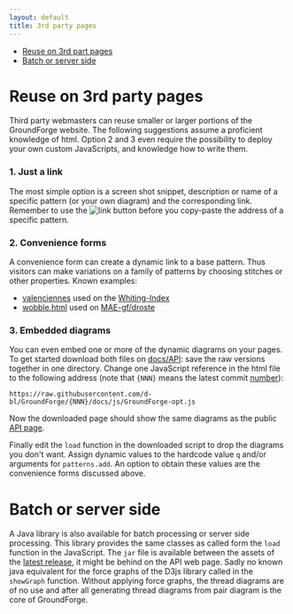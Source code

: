 ```yaml
---
layout: default
title: 3rd party pages
---
```


* [Reuse on 3rd part pages](#reuse-on-3rd-part-pages)
* [Batch or server side](#Batch-or-server-side)

Reuse on 3rd party pages
========================

Third party webmasters can reuse smaller or larger portions of the GroundForge website.
The following suggestions assume a proficient knowledge of html.
Option 2 and 3 even require the possibility to deploy your own custom JavaScripts,
and knowledge how to write them.

### 1. Just a link
The most simple option is a screen shot snippet, description or name of a specific pattern 
(or your own diagram) and the corresponding link.
Remember to use the ![link](../images/link.png) button before you 
copy-paste the address of a specific pattern.

### 2. Convenience forms
A convenience form can create a dynamic link to a base pattern.
Thus visitors can make variations on a family of patterns by choosing stitches or other properties.
Known examples:
* [valenciennes] used on the [Whiting-Index]
* [wobble.html] used on [MAE-gf/droste]

[MAE-gf/droste]: /MAE-gf/docs/droste#wobble
[wobble.html]: https://github.com/MAETempels/MAE-gf/blob/master/_includes/wobble.html
[valenciennes]: https://github.com/d-bl/gw-lace-to-gf/blob/master/docs/_includes/val-variants.html
[Whiting-Index]: /gw-lace-to-gf#val
[woble.html]: https://github.com/MAETempels/MAE-gf/blob/master/_includes/wobble.html

### 3. Embedded diagrams
You can even embed one or more of the dynamic diagrams on your pages.
To get started download both files on [docs/API]: save the raw versions together in one directory. 
Change one JavaScript reference in the html file to the following address
(note that `{NNN}` means the latest commit [number]):

```
https://raw.githubusercontent.com/d-bl/GroundForge/{NNN}/docs/js/GroundForge-opt.js
```
Now the downloaded page should show the same diagrams as the public [API page].

Finally edit the `load` function in the downloaded script to drop the diagrams you don't want.
Assign dynamic values to the hardcode value `q` and/or arguments for `patterns.add`. 
An option to obtain these values are the convenience forms discussed above.

Batch or server side
====================
A Java library is also available for batch processing or server side processing.
This library provides the same classes as called form the `load` function in the JavaScript. 
The `jar` file is available between the assets of the [latest release],
it might be behind on the API web page.
Sadly no known java equivalent for the force graphs of the D3js library called in the `showGraph` function. 
Without applying force graphs, the thread diagrams are of no use
and after all generating thread diagrams from pair diagram is the core of GroundForge.

[latest release]: https://github.com/d-bl/GroundForge/releases/latest
[number]: https://github.com/d-bl/GroundForge/commits/master/docs/js/GroundForge-opt.js
[docs/API]: https://github.com/d-bl/GroundForge/tree/master/docs/API
[API page]: /GroundForge/API

